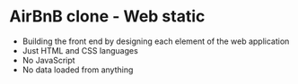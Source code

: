 # AirBnB clone - Web static

- Building the front end by designing each element of the web application
- Just HTML and CSS languages
- No JavaScript
- No data loaded from anything